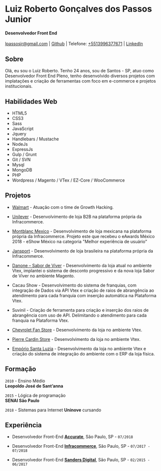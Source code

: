 # Luiz Roberto Gonçalves dos Passos Junior

#### Desenvolvedor Front End

[lpassosjr@gmail.com](mailto:lpassosjr@gmail.com) | [Github](http://github.com/lpassosjr) | Telefone: [+5513996377671](tel:+5513996377671) | [LinkedIn]( https://www.linkedin.com/in/luiz-roberto-g-dos-passos-junior-55a891109/)


## Sobre

Olá, eu sou o Luiz Roberto.
Tenho 24 anos, sou de Santos - SP, atuo como Desenvolvedor Front End Pleno, tenho desenvolvido diversos projetos com implatações e criação de ferramentas com foco em e-commerce e projetos institucionais.

## Habilidades Web

*   HTML5
*   CSS3
*   Sass
*   JavaScript
*   Jquery
*   Handlebars / Mustache
*   NodeJs
*   ExpressJs
*   Gulp / Grunt 
*   Git / SVN
*   Mysql
*   MongoDB
*   PHP
*   Wordpress / Magento / VTex / EZ-Core / WooCommerce

## Projetos

* [Walmart](http://www.walmart.com.br/) - Atuação com o time de Growth Hacking.

* [Unilever](http://www.compraunilever.com.br/) - Desenvolvimento de loja B2B na plataforma própria da Infracommerce.

* [Montblanc Mexico](http://www.montblanc.com.mx/) - Desenvolvimento de loja mexicana na plataforma própria da Infracommerce. Projeto este que recebeu o eAwards México 2018 - eShow México na categoria "Melhor experiência de usuário"

* [Jansport](http://www.jansport.com.br/) - Desenvolvimento de loja brasileira na plataforma própria da Infracommerce.

* [Danone – Sabor de Viver](http://www.sabordeviver.com.br/) - Desenvolvimento da loja atual no ambiente Vtex, implantei o sistema de desconto progressivo e da nova loja Sabor de Viver no ambiente Magento.

* Cacau Show - Desenvolvimento do sistema de franquias, com integração de Dados via API Vtex e criação de raios de abrangência ao atendimento para cada franquia com inserção automática na Plataforma Vtex.

* Suvinil - Criação de ferramenta para criação e inserção dos raios de abrangência com uso de API. Delimitando o atendimento para cada franquia na Plataforma Vtex.

* [Chevrolet Fan Store](http://www.chevroletfanstore.com.br/) - Desenvolvimento da loja no ambiente Vtex.

* [Pierre Cardin Store](http://store.pierrecardin.com.br/) - Desenvolvimento da loja no ambiente Vtex.

* [Empório Santa Luzia](http://www.natalsantaluzia.com.br/) - Desenvolvimento da loja no ambiente Vtex e criação do sistema de integração do ambiente com o ERP da loja física.


## Formação

`2010` - Ensino Médio  
 **Leopoldo José de Sant’anna**

`2015` - Lógica de programação  
 **SENAI São Paulo**
 
`2018` - Sistemas para Internet 
**Uninove** cursando


## Experiência

*   Desenvolvedor Front-End **[Accurate](http://www.accurate.com.br)**, São Paulo, SP - `07/2018`

*   Desenvolvedor Front-End **[Infracommerce](http://www.infracommerce.com.br)**, São Paulo, SP - `07/2017 - 07/2018`

*   Desenvolvedor Front-End **[Sanders Digital]( http://www.sandersdigital.com.br/)**, São Paulo, SP - `02/2015 - 06/2017`
